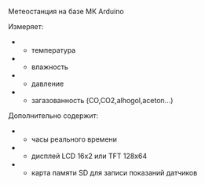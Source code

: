 Метеостанция на базе МК Arduino

Измеряет:
* - температура
* - влажность
* - давление
* - загазованность (CO,CO2,alhogol,aceton...)
    
Дополнительно содержит:
* - часы реального времени
* - дисплей LCD 16х2 или TFT 128х64
* - карта памяти SD для записи показаний датчиков
